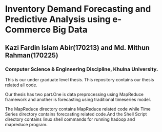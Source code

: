 # Inventory Demand Forecasting and Predictive Analysis using e-Commerce Big Data
## Kazi Fardin Islam Abir(170213) and Md. Mithun Rahman(170225) 
### Computer Science & Engineering Discipline, Khulna University.
This is our under graduate level thesis. 
This repository contains our thesis related all code.

<p>Our thesis has two part.One is data preprocessing using MapReduce framework and another is forecasting using traditional timeseries model. </p>

<p>The MapReduce directory contains MapReduce related code while Time Series directory contains forecasting related code.And the Shell Script directory contains linux shell commands for running hadoop and mapreduce program. </p>
